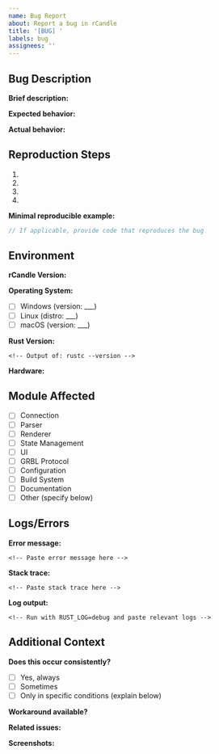 ```yaml
---
name: Bug Report
about: Report a bug in rCandle
title: '[BUG] '
labels: bug
assignees: ''
---
```


## Bug Description

**Brief description:**
<!-- What's wrong? -->

**Expected behavior:**
<!-- What should happen? -->

**Actual behavior:**
<!-- What actually happens? -->

## Reproduction Steps

1. 
2. 
3. 
4. 

**Minimal reproducible example:**
```rust
// If applicable, provide code that reproduces the bug
```

## Environment

**rCandle Version:**
<!-- e.g., 0.1.0, git commit hash -->

**Operating System:**
- [ ] Windows (version: ___)
- [ ] Linux (distro: ___)
- [ ] macOS (version: ___)

**Rust Version:**
```
<!-- Output of: rustc --version -->
```

**Hardware:**
<!-- CPU, RAM, GPU (if relevant to bug) -->

## Module Affected

- [ ] Connection
- [ ] Parser  
- [ ] Renderer
- [ ] State Management
- [ ] UI
- [ ] GRBL Protocol
- [ ] Configuration
- [ ] Build System
- [ ] Documentation
- [ ] Other (specify below)

## Logs/Errors

**Error message:**
```
<!-- Paste error message here -->
```

**Stack trace:**
```
<!-- Paste stack trace here -->
```

**Log output:**
```
<!-- Run with RUST_LOG=debug and paste relevant logs -->
```

## Additional Context

**Does this occur consistently?**
- [ ] Yes, always
- [ ] Sometimes
- [ ] Only in specific conditions (explain below)

**Workaround available?**
<!-- Is there a temporary workaround? -->

**Related issues:**
<!-- Link to related issues if any -->

**Screenshots:**
<!-- Add screenshots if applicable -->
